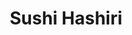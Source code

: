 ---
layout: place
title: "Sushi Hashiri"
permalink: /california/san-francisco/sushi-hashiri.html
stateAbbr: CA
stateName: California
cityName: San Francisco
seo:
  name: "Sushi Hashiri"
  type: Restaurant
  links: http://hashirisf.com/
description: "Highbrow, multicourse Japanese sushi & seasonal mains offered in sleek, modern quarters. Sushi Hashiri serves delicious sushi in San Francisco, California. Try fresh Japanese dishes for a great dining experience. Available for, and dinner."
place_id: ChIJhSGf1oWAhYARAMBHjcaw_RI
photos:
  - name: >-
      places/ChIJhSGf1oWAhYARAMBHjcaw_RI/photos/AeeoHcLQl7tzcewC0XKgNWtZYJrD-fChx1Q85yJrdHDY2xwLOS8V0ToNPBSR_CgSp1gu3kMoz2Uassd5hmESITHtz3_yGt6eYZypsxNBx8xop8ssniknF9jvVgQkN2HBNIwCTosdJb736Y9GyLIEq14ksW1dCeZo3ml-jQD8U8E8Flko-xgJWdsKVHiPSMhF9fRPIMyOzcDspB_Eq-X3iSHdFgDEThbNownuh4FIOSu9GwV1jdJ80tlL62oboDhnhoM2ppM57obWAxpvzhMhykkmvLr9TRD-2GAzP_paN8O-90qcqw
    widthPx: 1054
    heightPx: 560
    authorAttributions:
      - displayName: Sushi Hashiri
        uri: https://maps.google.com/maps/contrib/116781752945633144811
        photoUri: >-
          https://lh3.googleusercontent.com/a-/ALV-UjVih0AVDC83qJWtimkUlBW3LcKZvHvxNSLRuJD5Azhn3wxT03i0=s100-p-k-no-mo
    flagContentUri: >-
      https://www.google.com/local/imagery/report/?cb_client=maps_api_places.places_api&image_key=!1e10!2sAF1QipPKIlwRHsB8aj6EQRGIihv00RFTUUI8as-aosmG&hl=en-US
    googleMapsUri: >-
      https://www.google.com/maps/place//data=!3m4!1e2!3m2!1sAF1QipPKIlwRHsB8aj6EQRGIihv00RFTUUI8as-aosmG!2e10!4m2!3m1!1s0x80858085d69f2185:0x12fdb0c68d47c000
  - name: >-
      places/ChIJhSGf1oWAhYARAMBHjcaw_RI/photos/AeeoHcKa4a1lSXr1R-2e38hwYONS3c4xMVYlvSGmsmKwLswq-Ugv4SiJCgTGSXg7dx2yiMqr6VXft0yvSxLO7bZmUlW5Tb4kq2w5a8RyazKxtC_iwZkL0XEo6giMu4twKhPyx8jWgqI8bhFo0cuYo00oKlLIl-BS8tVgXbzxoAAGEpS8jDABHw8WsUYKwl9kMTpnqgJSEY8MiLi-NbzS-Tx-bkAnH24jG_5rQlBtUOxZn0YhHZRM6H9F0olXtbXqWF7eTy5qIKwSHCZvi_7OIZF4JJlgn6N5wi9I_WKJXW_Q20gYCw
    widthPx: 3264
    heightPx: 2448
    authorAttributions:
      - displayName: Sushi Hashiri
        uri: https://maps.google.com/maps/contrib/116781752945633144811
        photoUri: >-
          https://lh3.googleusercontent.com/a-/ALV-UjVih0AVDC83qJWtimkUlBW3LcKZvHvxNSLRuJD5Azhn3wxT03i0=s100-p-k-no-mo
    flagContentUri: >-
      https://www.google.com/local/imagery/report/?cb_client=maps_api_places.places_api&image_key=!1e10!2sAF1QipPxHjIBvRc-u2wdTtUH8Vp2cLljOMhteFCIypK2&hl=en-US
    googleMapsUri: >-
      https://www.google.com/maps/place//data=!3m4!1e2!3m2!1sAF1QipPxHjIBvRc-u2wdTtUH8Vp2cLljOMhteFCIypK2!2e10!4m2!3m1!1s0x80858085d69f2185:0x12fdb0c68d47c000
  - name: >-
      places/ChIJhSGf1oWAhYARAMBHjcaw_RI/photos/AeeoHcICbz8JG44oMTTL_4N3_tN62GtBKdMn6lXfwcwLx0-zepGVzc_HEu0oNfSWoqa4XriE1qIgmSiOkPehBh2LweVq_d517_jBs98vjlqOwfU7yVKhd895psER-z47XHQn_lAza9NRgSSU974PlLfGDbk7S1M5zktA9fzdybNzeVcNmeMRyUhRg_tiJOoMKh6IzRvugyH07u4zyuYv4VtBqmw5T3qr0CVziMgXS-aHjf9C_RWJw21tJjJ4AG3cxvuYovaObV72D0vSVOrVzLu9oM95ERRmdCebWrEYtGwCFMRo0A
    widthPx: 941
    heightPx: 800
    authorAttributions:
      - displayName: Sushi Hashiri
        uri: https://maps.google.com/maps/contrib/116781752945633144811
        photoUri: >-
          https://lh3.googleusercontent.com/a-/ALV-UjVih0AVDC83qJWtimkUlBW3LcKZvHvxNSLRuJD5Azhn3wxT03i0=s100-p-k-no-mo
    flagContentUri: >-
      https://www.google.com/local/imagery/report/?cb_client=maps_api_places.places_api&image_key=!1e10!2sAF1QipOeBG0F5tf78CrXDIrFP5nGvp6v1BB8FoJn1qEs&hl=en-US
    googleMapsUri: >-
      https://www.google.com/maps/place//data=!3m4!1e2!3m2!1sAF1QipOeBG0F5tf78CrXDIrFP5nGvp6v1BB8FoJn1qEs!2e10!4m2!3m1!1s0x80858085d69f2185:0x12fdb0c68d47c000
  - name: >-
      places/ChIJhSGf1oWAhYARAMBHjcaw_RI/photos/AeeoHcLnOi2_vbolhtbm0P6JlVg7vRgFv8-Cn7F0FPY9dP1rMmaciLjf1sHD7h8jwWas1hMfx27OCt19xs4bJsBoU9JdGPrK8Rzu6-7sNVRvTpsVhwTfgFRi1ue0kj90ZgBQES8rm-IGgYvlgrk30PhjAiPvcpiC4FKIAXLnw3NIL7pJLuT1L6I91Xkua2O5LMU-wHy_f-bLp8Xes3UXmeM5CVhckXokGgbvhPHPrhpnajZ09Rp1aJNDNpPVkKKYDXDdyoaxXyG7CJAQ7UkvhKahNYaREOlrnffj0wAGM_QByQgEsyl4Z-w9aJROYxQqKQPBq2ueYdaUtKAPMiEXbIM6h39fHEqx_xsqBbPZa090Iutb47NWOTcrxIR-FfGBV4elAf7UMph3QQOlgsqG3OSQxPc426HOP55b88EeI0bpbgLVUdVm
    widthPx: 4032
    heightPx: 3024
    authorAttributions:
      - displayName: Stephen Lau
        uri: https://maps.google.com/maps/contrib/118343182830485155505
        photoUri: >-
          https://lh3.googleusercontent.com/a-/ALV-UjWKOjl5i2uaobMgOkTX6CmpxySsH24WuONeIORnmNNuLEoE6wDAAA=s100-p-k-no-mo
    flagContentUri: >-
      https://www.google.com/local/imagery/report/?cb_client=maps_api_places.places_api&image_key=!1e10!2sCIHM0ogKEICAgICzy7ThuQE&hl=en-US
    googleMapsUri: >-
      https://www.google.com/maps/place//data=!3m4!1e2!3m2!1sCIHM0ogKEICAgICzy7ThuQE!2e10!4m2!3m1!1s0x80858085d69f2185:0x12fdb0c68d47c000
  - name: >-
      places/ChIJhSGf1oWAhYARAMBHjcaw_RI/photos/AeeoHcJ_xEGLaxS0g7Yx9SD1NCEHqiAqlv76di4C2AAzubl4EE-VPwExvytKrJOfW8RII5qXF1fyATXPrHlss1qq428NLxkqUjU4icBKf290T2c-UP-zWruzhV6di_3slJQSAqGbiYqvPNMAtXYd9skIKwStYW_YEaLe_p9fL3ExcNMaqNDwdyzN8vL7iz2my3LQY2Ao3I63jvKxoD6kVYiTovrPx5R_Q0cGg5keMFBYY4j7s6SV-81jkUVU2ypDMJBQPcGqg98zebfSpaWL9lO12GJXgbjWde011UmJkntIkchqow8NT5NYw_08MLBRmzLiljMbCdZzJ2rpFGH7Hu_nVUFi5OEXfcJ3W-toItYGEP5u4I2qR7cMd9hrGOx5VS0aNP3sqBHFJ6eNwbUmb_zN_V3AfCgvRf1kyvZlgftAuesjgQ
    widthPx: 1536
    heightPx: 2048
    authorAttributions:
      - displayName: Seong Woo Han
        uri: https://maps.google.com/maps/contrib/105508151894759183106
        photoUri: >-
          https://lh3.googleusercontent.com/a/ACg8ocJbKE9_xizGr2UwZNo5Zf9esACmWVGoz8A6kcgmWnx2WZquY-MY=s100-p-k-no-mo
    flagContentUri: >-
      https://www.google.com/local/imagery/report/?cb_client=maps_api_places.places_api&image_key=!1e10!2sCIHM0ogKEICAgMCQlLGRNg&hl=en-US
    googleMapsUri: >-
      https://www.google.com/maps/place//data=!3m4!1e2!3m2!1sCIHM0ogKEICAgMCQlLGRNg!2e10!4m2!3m1!1s0x80858085d69f2185:0x12fdb0c68d47c000
  - name: >-
      places/ChIJhSGf1oWAhYARAMBHjcaw_RI/photos/AeeoHcJx1mFzrAF9wEFWGxvAg6kG5XFWVslS9YuHjaGylsudAsN_yRQkIy9F8CSkPNni469g2_9oSDnrMnYOm5Owcg-KLqk0F8ANsnBm1nFbxoCBHTziuztjXSQMsYLpSrUOkb0ipzTPzlzCCMHq6Hy-4c-WJgy1Vjomaj4hb4rh1RBaJkARlI89iqYeuJcGw49bLfCChvUPSXOJXcR7PriczTKFePolx8wLD2KJL8uRtdQd3lLvF0ha0SgoCkBC9H_VvZe7oM6epBNvfO3BeC1cbLnwXERScEhwnOgPtPJc65wadQF9mIImaH4e3yYfEsdwxbersuHbupDlVZrmBi-UazA6wxeIzJC_pUYraGgc2koFC5sW13IG2fdkE-wEZdGpaKHlsrEGhySBqXVWi67rth4YFmvnHTEszHFCTJyLryvfIwI
    widthPx: 3024
    heightPx: 4032
    authorAttributions:
      - displayName: Andrew de la Rosa
        uri: https://maps.google.com/maps/contrib/103553458314396703817
        photoUri: >-
          https://lh3.googleusercontent.com/a/ACg8ocK7k_OIXQ2z_qhww6bVrccGUPEQ_f7vthd0eH4dcQivu_oT=s100-p-k-no-mo
    flagContentUri: >-
      https://www.google.com/local/imagery/report/?cb_client=maps_api_places.places_api&image_key=!1e10!2sCIHM0ogKEICAgIDZ6tXUxAE&hl=en-US
    googleMapsUri: >-
      https://www.google.com/maps/place//data=!3m4!1e2!3m2!1sCIHM0ogKEICAgIDZ6tXUxAE!2e10!4m2!3m1!1s0x80858085d69f2185:0x12fdb0c68d47c000
  - name: >-
      places/ChIJhSGf1oWAhYARAMBHjcaw_RI/photos/AeeoHcKKXBXn3R8VNpJdU9BLlUwQc_GoyU_v_y7IidOaaNK12thres-em22nAW-MWaIYntpZ56DZ3SKz7vImn6UPIjFAuLml3cbQ79kFmfy9kobtmTCBkudeBH8blKh8YX47vI7FordqeF3EDj5s28lxAtvkxjZxCHkRTBkHlKqNL3yz6POHqXdMs1Lu7RtkiYp1cgqjf33ReIllkNg7NNqCSsS1mlzIM6xGs8N7zEHpSJwjMK5EKMw2URTPjijzYAYjIPk1OdToTSJ18NmEKSQJQSub_rdYb9M38dDq8pNWOJGxr3QuJvJ8bQXzQnAGMl8_kDTkz9h5O2a0p09jhWGwl_LKBC8UolKIHAOFeEXcdM7Btts82IosxNLOd-BB5FaKwz9pwa4eXzHtpZIhc9vryNUKzcqtRqL-U6IybEfKtIfQfm9t
    widthPx: 1222
    heightPx: 1222
    authorAttributions:
      - displayName: Junhee Park
        uri: https://maps.google.com/maps/contrib/108412999101211083906
        photoUri: >-
          https://lh3.googleusercontent.com/a-/ALV-UjWAVHCmFLWV1YUo8nfWsIAL7L4HanAtk41mg92OKYUqecnf2M2K=s100-p-k-no-mo
    flagContentUri: >-
      https://www.google.com/local/imagery/report/?cb_client=maps_api_places.places_api&image_key=!1e10!2sCIHM0ogKEICAgIDnnvz9_QE&hl=en-US
    googleMapsUri: >-
      https://www.google.com/maps/place//data=!3m4!1e2!3m2!1sCIHM0ogKEICAgIDnnvz9_QE!2e10!4m2!3m1!1s0x80858085d69f2185:0x12fdb0c68d47c000
  - name: >-
      places/ChIJhSGf1oWAhYARAMBHjcaw_RI/photos/AeeoHcIy4jknn-9IA_VlLEuXfjESQ_ppCuxdJu6YGsIQ9xIgt0JBOChKfnk-xiY0K0hO1KBijH1k24iJMVM5_nF5xQpJ4ZQAVKvP_mCkPeue4tIzaw_aP4ZOGP0nUGWEa_6rtwFNDx1AfzYDxoJET4s-usoe_DZ8zr6n1yni-dkE40UZ9puvcAeswl8Z6Hkbi3eC0fav23Zsh1lNyhYSnjslvlzFAEeV1_Y581C_QlzZrLaJZTI9IjJ2OoM0vSiYxX7_lDuA4arZaef_uhvdp9-ZGS_cxLaYxs7tBOqXuyJLpLm5y69vQ3V5HvL81YLoFMeOD8ZDKvz6_MuUgcVqwewCjnflJNieLFkkd1ecAOy4z9REyuS5hfxlHO9BO65SDxiYtOzEqerTcNYvnRF4rLMZ31EYO-WWm-_OCTvb5wzeErA8T3k
    widthPx: 4032
    heightPx: 3024
    authorAttributions:
      - displayName: Stephen Lau
        uri: https://maps.google.com/maps/contrib/118343182830485155505
        photoUri: >-
          https://lh3.googleusercontent.com/a-/ALV-UjWKOjl5i2uaobMgOkTX6CmpxySsH24WuONeIORnmNNuLEoE6wDAAA=s100-p-k-no-mo
    flagContentUri: >-
      https://www.google.com/local/imagery/report/?cb_client=maps_api_places.places_api&image_key=!1e10!2sCIHM0ogKEICAgICzy7ThhQE&hl=en-US
    googleMapsUri: >-
      https://www.google.com/maps/place//data=!3m4!1e2!3m2!1sCIHM0ogKEICAgICzy7ThhQE!2e10!4m2!3m1!1s0x80858085d69f2185:0x12fdb0c68d47c000
  - name: >-
      places/ChIJhSGf1oWAhYARAMBHjcaw_RI/photos/AeeoHcKga4IVa8dnyabcN6AQH6ckCARj_NC3vq7t70Yu3vQ2qbBmrO1ZrI3lOmQkHuY71ZgBeEaJZd6S0Tdyt_IQO_Nbyt63GCocHIfrpwFBiRTXU9TB8fjjCJXsXh_Q6ezWgD82OGqwLc4pSrfvEEfu6ASUpGV0MJSDjbJBRA8V3loqbTpkra2i0z0eKa9MI_QSWOlXSqBvzrxoaaovdkApsbqvzuiEuIDMXQh3aLqiy8CsnfM8lWrhfBHTOhy8L9NMOtbFnblXiI3IvVzpFTnsTjXmriFO_PjuPZxumieDUIzVp5k87LPxRLd60jhDiswFvHtK2BaTj2lx2B_q4LIe_cRKOzMWi6w_8WNyQI34y6gVIXk08DKA4Wa4UjJW1LCu9djHQdPW8mrr92ttpXrb2Bhe-hl0-vpvKgfpVKWf3PFXc_rc
    widthPx: 4032
    heightPx: 3024
    authorAttributions:
      - displayName: Tina Davis
        uri: https://maps.google.com/maps/contrib/115573722417144468763
        photoUri: >-
          https://lh3.googleusercontent.com/a-/ALV-UjVKIE98JmnF1lITUUto_a6FK7AajRnEk-v2KShNrJx0ULk2HcRv=s100-p-k-no-mo
    flagContentUri: >-
      https://www.google.com/local/imagery/report/?cb_client=maps_api_places.places_api&image_key=!1e10!2sCIHM0ogKEICAgICcsu2EmwE&hl=en-US
    googleMapsUri: >-
      https://www.google.com/maps/place//data=!3m4!1e2!3m2!1sCIHM0ogKEICAgICcsu2EmwE!2e10!4m2!3m1!1s0x80858085d69f2185:0x12fdb0c68d47c000
  - name: >-
      places/ChIJhSGf1oWAhYARAMBHjcaw_RI/photos/AeeoHcKoOQUTZwtfmemUETdApv3TJVUkbAwpUtSHVwW3tSdcDdEfoBawLWI2go2QF1b3TktkBQwbKhrgKNodLaAqOFlnUnLi6sQX165OuERIUgnf3dMG38kwRaYyDMo5CcpXcRb26oz3xbjQvBuvHXrL9eKn3JewX-XH2lnMcr2kfMsRWw3p0ilWF1ZXuOW0F80c8zqYmVuY8QbgghYyTtcLHfJ6iFDaYmCpj8q-LZxKJwXRSfmpRVFVhBmTcgRYn-E3wbyIHjvmCRSeQVTM-F5zYNAHStI3a_pPWg4G8s6SN7_AS0wbvrw8X_vXcD4Dhqc0xobwy6E3Cb4Pg19jQGoK_Yz5FNVXCXRJr4zlNjMKSq5A2sAPuF86MMrfO8kqgZrwrbvwzbrzSZOj2p7GzqN0QhiwY4I_MZr-KA98BxQmdDOZz_VG
    widthPx: 2647
    heightPx: 3798
    authorAttributions:
      - displayName: Junhee Park
        uri: https://maps.google.com/maps/contrib/108412999101211083906
        photoUri: >-
          https://lh3.googleusercontent.com/a-/ALV-UjWAVHCmFLWV1YUo8nfWsIAL7L4HanAtk41mg92OKYUqecnf2M2K=s100-p-k-no-mo
    flagContentUri: >-
      https://www.google.com/local/imagery/report/?cb_client=maps_api_places.places_api&image_key=!1e10!2sCIHM0ogKEICAgIDnnvz9zQE&hl=en-US
    googleMapsUri: >-
      https://www.google.com/maps/place//data=!3m4!1e2!3m2!1sCIHM0ogKEICAgIDnnvz9zQE!2e10!4m2!3m1!1s0x80858085d69f2185:0x12fdb0c68d47c000
address: 4 Mint Plaza, San Francisco, CA 94103, USA
street: 4 Mint Plaza
city: San Francisco
state: CA
zip: '94103'
country: USA
neighborhood: Mid-Market
latitude: '37.783083'
longitude: '-122.407712'
accessibility_options:
  wheelchairAccessibleEntrance: true
  wheelchairAccessibleRestroom: true
  wheelchairAccessibleSeating: true
business_status: OPERATIONAL
name: Sushi Hashiri
google_maps_links:
  directionsUri: >-
    https://www.google.com/maps/dir//''/data=!4m7!4m6!1m1!4e2!1m2!1m1!1s0x80858085d69f2185:0x12fdb0c68d47c000!3e0
  placeUri: https://maps.google.com/?cid=1368444228610801664
  writeAReviewUri: >-
    https://www.google.com/maps/place//data=!4m3!3m2!1s0x80858085d69f2185:0x12fdb0c68d47c000!12e1
  reviewsUri: >-
    https://www.google.com/maps/place//data=!4m4!3m3!1s0x80858085d69f2185:0x12fdb0c68d47c000!9m1!1b1
  photosUri: >-
    https://www.google.com/maps/place//data=!4m3!3m2!1s0x80858085d69f2185:0x12fdb0c68d47c000!10e5
primary_type: Sushi Restaurant
opening_hours:
  regular: null
  current: null
secondary_opening_hours:
  regular:
    weekdayDescriptions: null
    type: null
  current:
    weekdayDescriptions: null
    type: null
phone: (415) 908-1919
price_level: PRICE_LEVEL_VERY_EXPENSIVE
price_range: $100 &ndash; & up
rating: '4.6'
rating_count: 0
website: http://hashirisf.com/
reviews:
  - name: >-
      places/ChIJhSGf1oWAhYARAMBHjcaw_RI/reviews/ChdDSUhNMG9nS0VJQ0FnTUNRbk9HaThRRRAB
    relativePublishTimeDescription: a month ago
    rating: 5
    text:
      text: >-
        One of the best sushi restaurant experiences of my life. I came in
        wanting to expand my horizons and try new fish - there wasn't a single
        thing on the menu I didn't love.


        Chef Toshikai Ono is a true artist who prepares all the food and courses
        it out masterfully.


        The hospitality was top notch and I got to enjoy some incredible and
        unique sake presented beautifully In custom glasses.


        Thank you for the amazing experience! I can't wait to come back.
      languageCode: en
    originalText:
      text: >-
        One of the best sushi restaurant experiences of my life. I came in
        wanting to expand my horizons and try new fish - there wasn't a single
        thing on the menu I didn't love.


        Chef Toshikai Ono is a true artist who prepares all the food and courses
        it out masterfully.


        The hospitality was top notch and I got to enjoy some incredible and
        unique sake presented beautifully In custom glasses.


        Thank you for the amazing experience! I can't wait to come back.
      languageCode: en
    authorAttribution:
      displayName: Cal Dhubaib
      uri: https://www.google.com/maps/contrib/102210449478249265531/reviews
      photoUri: >-
        https://lh3.googleusercontent.com/a-/ALV-UjVCqJIitb-PgefEiCrZx2lBrhhHQX7-aWfrJQ975s-KPg75PqpWyw=s128-c0x00000000-cc-rp-mo-ba3
    publishTime: '2025-03-02T20:24:32.566876Z'
    flagContentUri: >-
      https://www.google.com/local/review/rap/report?postId=ChdDSUhNMG9nS0VJQ0FnTUNRbk9HaThRRRAB&d=17924085&t=1
    googleMapsUri: >-
      https://www.google.com/maps/reviews/data=!4m6!14m5!1m4!2m3!1sChdDSUhNMG9nS0VJQ0FnTUNRbk9HaThRRRAB!2m1!1s0x80858085d69f2185:0x12fdb0c68d47c000
  - name: >-
      places/ChIJhSGf1oWAhYARAMBHjcaw_RI/reviews/ChZDSUhNMG9nS0VJQ0FnTUNRbEk2VmFREAE
    relativePublishTimeDescription: a month ago
    rating: 5
    text:
      text: >-
        It was our first wedding anniversary and had the best time here. The
        vibe, the chef, the service, and of course the food were top-notch. I
        would never forget this place and everybody including the chef was very
        respectful and kind to us. Arigato gozaimasu Chef Ono and Sushi Hashiri.
        It was an unforgettable night. Thank you so much for everything.
      languageCode: en
    originalText:
      text: >-
        It was our first wedding anniversary and had the best time here. The
        vibe, the chef, the service, and of course the food were top-notch. I
        would never forget this place and everybody including the chef was very
        respectful and kind to us. Arigato gozaimasu Chef Ono and Sushi Hashiri.
        It was an unforgettable night. Thank you so much for everything.
      languageCode: en
    authorAttribution:
      displayName: Seong Woo Han
      uri: https://www.google.com/maps/contrib/105508151894759183106/reviews
      photoUri: >-
        https://lh3.googleusercontent.com/a/ACg8ocJbKE9_xizGr2UwZNo5Zf9esACmWVGoz8A6kcgmWnx2WZquY-MY=s128-c0x00000000-cc-rp-mo
    publishTime: '2025-03-02T06:24:50.970093Z'
    flagContentUri: >-
      https://www.google.com/local/review/rap/report?postId=ChZDSUhNMG9nS0VJQ0FnTUNRbEk2VmFREAE&d=17924085&t=1
    googleMapsUri: >-
      https://www.google.com/maps/reviews/data=!4m6!14m5!1m4!2m3!1sChZDSUhNMG9nS0VJQ0FnTUNRbEk2VmFREAE!2m1!1s0x80858085d69f2185:0x12fdb0c68d47c000
  - name: >-
      places/ChIJhSGf1oWAhYARAMBHjcaw_RI/reviews/ChZDSUhNMG9nS0VJQ0FnSURubnZ6OURREAE
    relativePublishTimeDescription: 6 months ago
    rating: 5
    text:
      text: >-
        All the dishes were thoughtfully prepared, and I really enjoyed the
        small talk with Chef Ono and fellow customers. I also appreciated that
        they were welcoming to solo diners. The sake pairing was well-curated
        and definitely worth the additional charge, in my opinion. Overall, it
        was a great experience, and I’ll be sure to return when I’m in the area.
      languageCode: en
    originalText:
      text: >-
        All the dishes were thoughtfully prepared, and I really enjoyed the
        small talk with Chef Ono and fellow customers. I also appreciated that
        they were welcoming to solo diners. The sake pairing was well-curated
        and definitely worth the additional charge, in my opinion. Overall, it
        was a great experience, and I’ll be sure to return when I’m in the area.
      languageCode: en
    authorAttribution:
      displayName: Junhee Park
      uri: https://www.google.com/maps/contrib/108412999101211083906/reviews
      photoUri: >-
        https://lh3.googleusercontent.com/a-/ALV-UjWAVHCmFLWV1YUo8nfWsIAL7L4HanAtk41mg92OKYUqecnf2M2K=s128-c0x00000000-cc-rp-mo-ba2
    publishTime: '2024-10-06T04:48:20.050739Z'
    flagContentUri: >-
      https://www.google.com/local/review/rap/report?postId=ChZDSUhNMG9nS0VJQ0FnSURubnZ6OURREAE&d=17924085&t=1
    googleMapsUri: >-
      https://www.google.com/maps/reviews/data=!4m6!14m5!1m4!2m3!1sChZDSUhNMG9nS0VJQ0FnSURubnZ6OURREAE!2m1!1s0x80858085d69f2185:0x12fdb0c68d47c000
  - name: >-
      places/ChIJhSGf1oWAhYARAMBHjcaw_RI/reviews/ChdDSUhNMG9nS0VJQ0FnSUNYZ1l5bHpBRRAB
    relativePublishTimeDescription: 5 months ago
    rating: 5
    text:
      text: >-
        We recently celebrated our birthdays, and it was an unforgettable
        experience. Chef Toshiaki San's attention to detail was incredible--each
        dish was beautifully crafted and delicious.


        Kenichiro San, the host, impressed us with his deep knowledge of sake,
        offering perfect pairings that elevated the meal. We also want to
        mention the new trainee, who took great care of us with her warm and
        attentive service.


        The food, service, and hospitality were top-notch, making it the perfect
        birthday celebration. Highly recommend for anyone looking for a special,
        personalized dining experience!
      languageCode: en
    originalText:
      text: >-
        We recently celebrated our birthdays, and it was an unforgettable
        experience. Chef Toshiaki San's attention to detail was incredible--each
        dish was beautifully crafted and delicious.


        Kenichiro San, the host, impressed us with his deep knowledge of sake,
        offering perfect pairings that elevated the meal. We also want to
        mention the new trainee, who took great care of us with her warm and
        attentive service.


        The food, service, and hospitality were top-notch, making it the perfect
        birthday celebration. Highly recommend for anyone looking for a special,
        personalized dining experience!
      languageCode: en
    authorAttribution:
      displayName: PBite
      uri: https://www.google.com/maps/contrib/109157075352016567838/reviews
      photoUri: >-
        https://lh3.googleusercontent.com/a-/ALV-UjXAgjinEIawTwpEKltUSR3yHAvZwnJDZQ86zWceT3CpeINl7mI=s128-c0x00000000-cc-rp-mo
    publishTime: '2024-10-17T07:13:35.572167Z'
    flagContentUri: >-
      https://www.google.com/local/review/rap/report?postId=ChdDSUhNMG9nS0VJQ0FnSUNYZ1l5bHpBRRAB&d=17924085&t=1
    googleMapsUri: >-
      https://www.google.com/maps/reviews/data=!4m6!14m5!1m4!2m3!1sChdDSUhNMG9nS0VJQ0FnSUNYZ1l5bHpBRRAB!2m1!1s0x80858085d69f2185:0x12fdb0c68d47c000
  - name: >-
      places/ChIJhSGf1oWAhYARAMBHjcaw_RI/reviews/ChdDSUhNMG9nS0VJQ0FnSUN0dU8tbjVRRRAB
    relativePublishTimeDescription: a year ago
    rating: 5
    text:
      text: >-
        Amazing dishes hand prepared by the skilled, world class chef. The host
        was attentive with an extensive knowledge of the dishes, their
        preparation and ingredients’ sources. The setting was elegant and chic,
        decorated with taste and sophistication. I highly recommend this dining
        experience.
      languageCode: en
    originalText:
      text: >-
        Amazing dishes hand prepared by the skilled, world class chef. The host
        was attentive with an extensive knowledge of the dishes, their
        preparation and ingredients’ sources. The setting was elegant and chic,
        decorated with taste and sophistication. I highly recommend this dining
        experience.
      languageCode: en
    authorAttribution:
      displayName: Mitzie G
      uri: https://www.google.com/maps/contrib/105826601985367053687/reviews
      photoUri: >-
        https://lh3.googleusercontent.com/a-/ALV-UjUUpKQVaTtzArsRVKG53usK6mcWMwabLSgn_TeDvcBcbpSd8DztfQ=s128-c0x00000000-cc-rp-mo-ba3
    publishTime: '2024-01-28T21:07:30.820948Z'
    flagContentUri: >-
      https://www.google.com/local/review/rap/report?postId=ChdDSUhNMG9nS0VJQ0FnSUN0dU8tbjVRRRAB&d=17924085&t=1
    googleMapsUri: >-
      https://www.google.com/maps/reviews/data=!4m6!14m5!1m4!2m3!1sChdDSUhNMG9nS0VJQ0FnSUN0dU8tbjVRRRAB!2m1!1s0x80858085d69f2185:0x12fdb0c68d47c000
parking_options: null
payment_options:
  acceptsCreditCards: true
  acceptsDebitCards: true
  acceptsCashOnly: false
  acceptsNfc: true
allow_dogs: null
curbside_pickup: false
delivery: false
dine_in: true
good_for_children: false
good_for_groups: null
good_for_sports: false
live_music: false
menu_for_children: false
outdoor_seating: null
reservable: true
restroom: true
serves_beer: true
serves_breakfast: null
serves_brunch: null
serves_cocktails: null
serves_coffee: false
serves_dinner: true
serves_dessert: true
serves_lunch: null
serves_vegetarian_food: false
serves_wine: true
takeout: null
update_category: essentials
summary: >-
  Highbrow, multicourse Japanese sushi & seasonal mains offered in sleek, modern
  quarters.

---